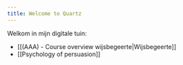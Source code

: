 ```yaml
---
title: Welcome to Quartz
---
```


Welkom in mijn digitale tuin:

- [[(AAA) - Course overview wijsbegeerte|Wijsbegeerte]]
- [[Psychology of persuasion]]